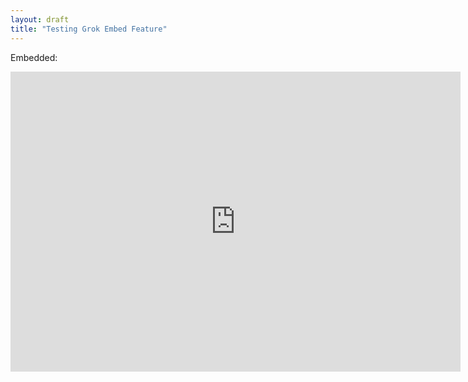 ```yaml
---
layout: draft
title: "Testing Grok Embed Feature"
---
```


Embedded:

<iframe width="720" height="480" style="border:0" src="https://ec2-54-245-26-160.us-west-2.compute.amazonaws.com/grok/embed/charts?hash=98edd6660adcb2572b5af3f06801c5877f603640&width=720&height=480"></iframe>
